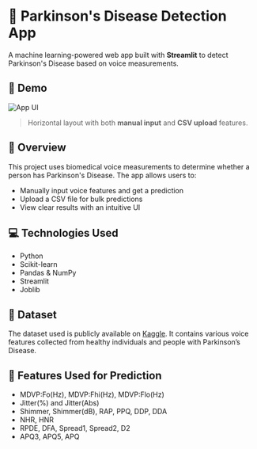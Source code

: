# 🧠 Parkinson's Disease Detection App

A machine learning-powered web app built with **Streamlit** to detect Parkinson's Disease based on voice measurements.

## 🚀 Demo

![App UI](https://parkinson-detector-by-prameyraje.streamlit.app/)  
> Horizontal layout with both **manual input** and **CSV upload** features.

## 📌 Overview

This project uses biomedical voice measurements to determine whether a person has Parkinson's Disease. The app allows users to:
- Manually input voice features and get a prediction
- Upload a CSV file for bulk predictions
- View clear results with an intuitive UI

## 💻 Technologies Used

- Python
- Scikit-learn
- Pandas & NumPy
- Streamlit
- Joblib

## 📂 Dataset

The dataset used is publicly available on [Kaggle](https://www.kaggle.com/datasets). It contains various voice features collected from healthy individuals and people with Parkinson’s Disease.

## 🧪 Features Used for Prediction

- MDVP:Fo(Hz), MDVP:Fhi(Hz), MDVP:Flo(Hz)
- Jitter(%) and Jitter(Abs)
- Shimmer, Shimmer(dB), RAP, PPQ, DDP, DDA
- NHR, HNR
- RPDE, DFA, Spread1, Spread2, D2
- APQ3, APQ5, APQ
